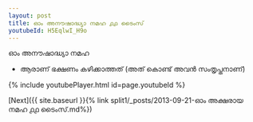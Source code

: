```yaml
---
layout: post
title: ഓം അനൗഷാദ്ധ്യാ നമഹ ൧൧ ടൈംസ്
youtubeId: H5EqlwI_H9o
---
```

 
 
 ഓം അനൗഷാദ്ധ്യാ നമഹ 
 
 -  ആരാണ് ഭക്ഷണം കഴിക്കാത്തത് (അത് കൊണ്ട് അവൻ സംതൃപ്തനാണ്) 
 
  
 
  
 
 
 
 
 
 


{% include youtubePlayer.html id=page.youtubeId %}
 
[Next]({{ site.baseurl }}{% link  split1/_posts/2013-09-21-ഓം അക്ഷരായ നമഹ ൧൧ ടൈംസ്.md%})
 
